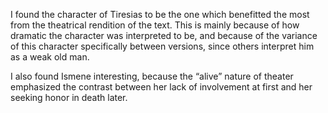 I found the character of Tiresias to be the one which benefitted the most from the theatrical rendition of the text. This is mainly because of how dramatic the character was interpreted to be, and because of the variance of this character specifically between versions, since others interpret him as a weak old man.

I also found Ismene interesting, because the “alive” nature of theater emphasized the contrast between her lack of involvement at first and her seeking honor in death later.